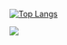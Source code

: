 [![Top Langs](https://github-readme-stats.vercel.app/api/top-langs/?username=HAO-FU-1998&theme=dark&layout=compact)](https://github.com/anuraghazra/github-readme-stats)

![](https://stats.justsong.cn/api/bilibili/?id=52522297&theme=dark)

